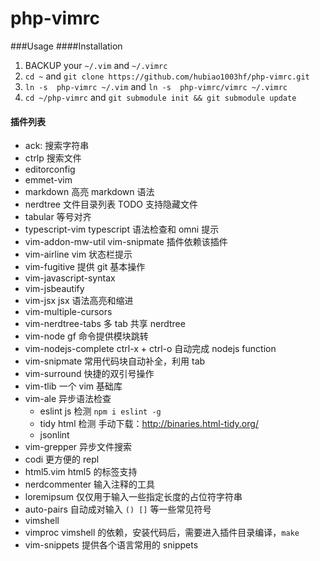 php-vimrc
=========
###Usage
####Installation
1. BACKUP your `~/.vim` and `~/.vimrc`
2. `cd ~` and `git clone https://github.com/hubiao1003hf/php-vimrc.git`
3. `ln -s  php-vimrc ~/.vim` and `ln -s  php-vimrc/vimrc ~/.vimrc`
4. `cd ~/php-vimrc` and `git submodule init && git submodule update`

#### 插件列表

- ack: 搜索字符串
- ctrlp 搜索文件
- editorconfig
- emmet-vim
- markdown 高亮 markdown 语法
- nerdtree 文件目录列表 TODO 支持隐藏文件
- tabular 等号对齐
- typescript-vim typescript 语法检查和 omni 提示
- vim-addon-mw-util vim-snipmate 插件依赖该插件
- vim-airline vim 状态栏提示
- vim-fugitive 提供 git 基本操作
- vim-javascript-syntax
- vim-jsbeautify 
- vim-jsx jsx 语法高亮和缩进
- vim-multiple-cursors
- vim-nerdtree-tabs 多 tab 共享 nerdtree
- vim-node gf 命令提供模块跳转
- vim-nodejs-complete ctrl-x + ctrl-o 自动完成 nodejs function 
- vim-snipmate 常用代码块自动补全，利用 tab 
- vim-surround 快捷的双引号操作
- vim-tlib 一个 vim 基础库
- vim-ale 异步语法检查
  - eslint js 检测 `npm i eslint -g`
  - tidy html 检测 手动下载：http://binaries.html-tidy.org/
  - jsonlint 
- vim-grepper 异步文件搜索
- codi 更方便的 repl
- html5.vim html5 的标签支持
- nerdcommenter  输入注释的工具
- loremipsum 仅仅用于输入一些指定长度的占位符字符串
- auto-pairs 自动成对输入 `() []` 等一些常见符号
- vimshell
- vimproc vimshell 的依赖，安装代码后，需要进入插件目录编译，`make`
- vim-snippets 提供各个语言常用的 snippets



